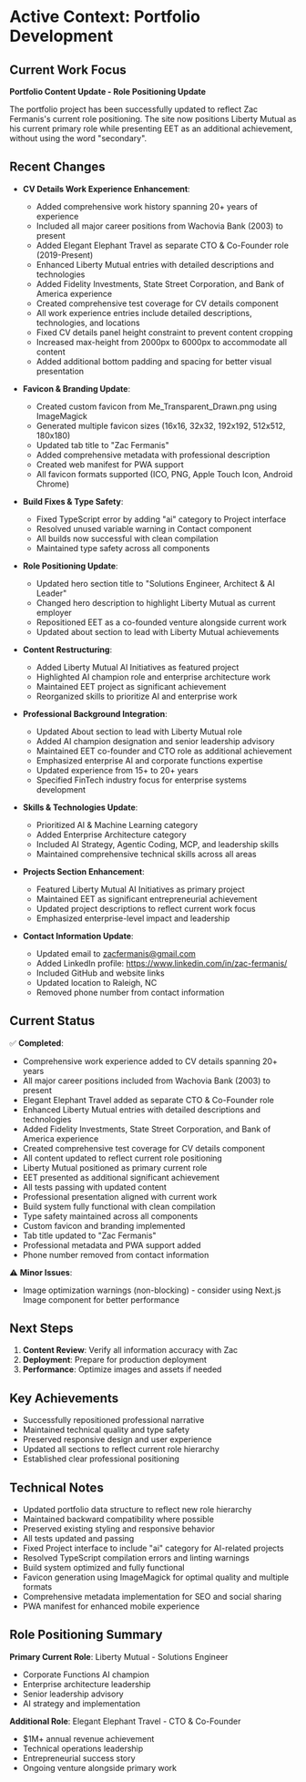 # Active Context: Portfolio Development

## Current Work Focus

**Portfolio Content Update - Role Positioning Update**

The portfolio project has been successfully updated to reflect Zac Fermanis's current role positioning. The site now positions Liberty Mutual as his current primary role while presenting EET as an additional achievement, without using the word "secondary".

## Recent Changes

- **CV Details Work Experience Enhancement**:
  - Added comprehensive work history spanning 20+ years of experience
  - Included all major career positions from Wachovia Bank (2003) to present
  - Added Elegant Elephant Travel as separate CTO & Co-Founder role (2019-Present)
  - Enhanced Liberty Mutual entries with detailed descriptions and technologies
  - Added Fidelity Investments, State Street Corporation, and Bank of America experience
  - Created comprehensive test coverage for CV details component
  - All work experience entries include detailed descriptions, technologies, and locations
  - Fixed CV details panel height constraint to prevent content cropping
  - Increased max-height from 2000px to 6000px to accommodate all content
  - Added additional bottom padding and spacing for better visual presentation

- **Favicon & Branding Update**:
  - Created custom favicon from Me_Transparent_Drawn.png using ImageMagick
  - Generated multiple favicon sizes (16x16, 32x32, 192x192, 512x512, 180x180)
  - Updated tab title to "Zac Fermanis"
  - Added comprehensive metadata with professional description
  - Created web manifest for PWA support
  - All favicon formats supported (ICO, PNG, Apple Touch Icon, Android Chrome)

- **Build Fixes & Type Safety**:
  - Fixed TypeScript error by adding "ai" category to Project interface
  - Resolved unused variable warning in Contact component
  - All builds now successful with clean compilation
  - Maintained type safety across all components

- **Role Positioning Update**:
  - Updated hero section title to "Solutions Engineer, Architect & AI Leader"
  - Changed hero description to highlight Liberty Mutual as current employer
  - Repositioned EET as a co-founded venture alongside current work
  - Updated about section to lead with Liberty Mutual achievements

- **Content Restructuring**:
  - Added Liberty Mutual AI Initiatives as featured project
  - Highlighted AI champion role and enterprise architecture work
  - Maintained EET project as significant achievement
  - Reorganized skills to prioritize AI and enterprise work

- **Professional Background Integration**:
  - Updated About section to lead with Liberty Mutual role
  - Added AI champion designation and senior leadership advisory
  - Maintained EET co-founder and CTO role as additional achievement
  - Emphasized enterprise AI and corporate functions expertise
  - Updated experience from 15+ to 20+ years
  - Specified FinTech industry focus for enterprise systems development

- **Skills & Technologies Update**:
  - Prioritized AI & Machine Learning category
  - Added Enterprise Architecture category
  - Included AI Strategy, Agentic Coding, MCP, and leadership skills
  - Maintained comprehensive technical skills across all areas

- **Projects Section Enhancement**:
  - Featured Liberty Mutual AI Initiatives as primary project
  - Maintained EET as significant entrepreneurial achievement
  - Updated project descriptions to reflect current work focus
  - Emphasized enterprise-level impact and leadership

- **Contact Information Update**:
  - Updated email to zacfermanis@gmail.com
  - Added LinkedIn profile: https://www.linkedin.com/in/zac-fermanis/
  - Included GitHub and website links
  - Updated location to Raleigh, NC
  - Removed phone number from contact information

## Current Status

✅ **Completed**:
- Comprehensive work experience added to CV details spanning 20+ years
- All major career positions included from Wachovia Bank (2003) to present
- Elegant Elephant Travel added as separate CTO & Co-Founder role
- Enhanced Liberty Mutual entries with detailed descriptions and technologies
- Added Fidelity Investments, State Street Corporation, and Bank of America experience
- Created comprehensive test coverage for CV details component
- All content updated to reflect current role positioning
- Liberty Mutual positioned as primary current role
- EET presented as additional significant achievement
- All tests passing with updated content
- Professional presentation aligned with current work
- Build system fully functional with clean compilation
- Type safety maintained across all components
- Custom favicon and branding implemented
- Tab title updated to "Zac Fermanis"
- Professional metadata and PWA support added
- Phone number removed from contact information

⚠️ **Minor Issues**:
- Image optimization warnings (non-blocking) - consider using Next.js Image component for better performance

## Next Steps

1. **Content Review**: Verify all information accuracy with Zac
2. **Deployment**: Prepare for production deployment
3. **Performance**: Optimize images and assets if needed

## Key Achievements

- Successfully repositioned professional narrative
- Maintained technical quality and type safety
- Preserved responsive design and user experience
- Updated all sections to reflect current role hierarchy
- Established clear professional positioning

## Technical Notes

- Updated portfolio data structure to reflect new role hierarchy
- Maintained backward compatibility where possible
- Preserved existing styling and responsive behavior
- All tests updated and passing
- Fixed Project interface to include "ai" category for AI-related projects
- Resolved TypeScript compilation errors and linting warnings
- Build system optimized and fully functional
- Favicon generation using ImageMagick for optimal quality and multiple formats
- Comprehensive metadata implementation for SEO and social sharing
- PWA manifest for enhanced mobile experience

## Role Positioning Summary

**Primary Current Role**: Liberty Mutual - Solutions Engineer
- Corporate Functions AI champion
- Enterprise architecture leadership
- Senior leadership advisory
- AI strategy and implementation

**Additional Role**: Elegant Elephant Travel - CTO & Co-Founder
- $1M+ annual revenue achievement
- Technical operations leadership
- Entrepreneurial success story
- Ongoing venture alongside primary work
